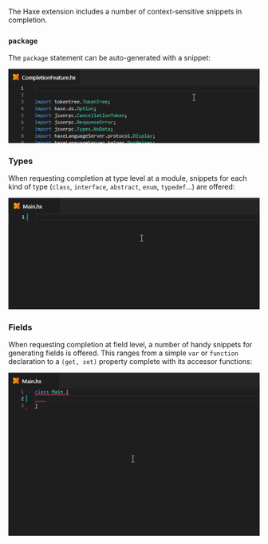 The Haxe extension includes a number of context-sensitive snippets in completion.

### `package`

The `package` statement can be auto-generated with a snippet:

![](images/snippets/package.gif)

### Types

When requesting completion at type level at a module, snippets for each kind of type (`class`, `interface`, `abstract`, `enum`, `typedef`...) are offered:

![](images/snippets/types.gif)

### Fields

When requesting completion at field level, a number of handy snippets for generating fields is offered. This ranges from a simple `var` or `function` declaration to a `(get, set)` property complete with its accessor functions:

![](images/snippets/fields.gif)
